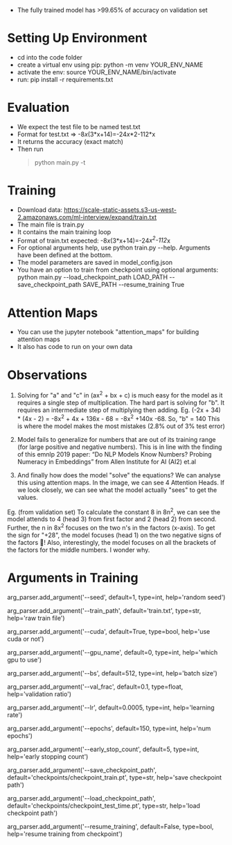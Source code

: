 * The fully trained model has >99.65% of accuracy on validation set

# Setting Up Environment
* cd into the code folder
* create a virtual env using pip: python -m venv YOUR_ENV_NAME
* activate the env: source YOUR_ENV_NAME/bin/activate
* run: pip install -r requirements.txt

# Evaluation

* We expect the test file to be named test.txt
* Format for test.txt => -8*x*(3\*x+14)=-24*x*\*2-112\*x
* It returns the accuracy (exact match)
* Then run
     > python main.py -t


# Training
* Download data:  https://scale-static-assets.s3-us-west-2.amazonaws.com/ml-interview/expand/train.txt
* The main file is train.py
* It contains the main training loop
* Format of train.txt expected: -8*x*(3\*x+14)=-24*x<sup>2</sup>-112*x
* For optional arguments help, use python train.py --help. Arguments have been defined at the bottom.
* The model parameters are saved in model_config.json
* You have an option to train from checkpoint using optional arguments: python main.py --load_checkpoint_path LOAD_PATH --save_checkpoint_path SAVE_PATH --resume_training True

# Attention Maps
* You can use the jupyter notebook "attention_maps" for building attention maps
* It also has code to run on your own data

# Observations
1. Solving for "a" and "c" in (ax<sup>2</sup> + bx + c) is much easy for the model as it requires a single step of multiplication. The hard part is solving for "b". It requires an intermediate step of multiplying then adding. Eg. (-2x + 34) * (4x - 2) = -8x<sup>2</sup> + 4x + 136x - 68 = -8x<sup>2</sup> +140x -68. So, "b" = 140
This is where the model makes the most mistakes (2.8% out of 3% test error)

2. Model fails to generalize for numbers that are out of its training range (for large positive and negative numbers). This is in line with the finding of this emnlp 2019 paper: “Do NLP Models Know Numbers? Probing Numeracy in Embeddings”
from Allen Institute for AI (AI2) et.al

3. And finally how does the model "solve" the equations? We can analyse this using attention maps. In the image, we can see 4 Attention Heads. If we look closely, we can see what the model actually "sees" to get the values.

Eg. (from validation set) To calculate the constant 8 in 8n<sup>2</sup>, we can see the model attends to 4 (head 3) from first factor and 2 (head 2) from second.
Further, the n in 8x<sup>2</sup> focuses on the two n's in the factors (x-axis).
To get the sign for "+28", the model focuses (head 1) on the two negative signs of the factors 🤯! Also, interestingly, the model focuses on all the brackets of the factors for the middle numbers. I wonder why.


# Arguments in Training

arg_parser.add_argument('--seed', default=1, type=int, help='random seed')

arg_parser.add_argument('--train_path', default='train.txt', type=str, help='raw train file')

arg_parser.add_argument('--cuda', default=True, type=bool, help='use cuda or not')

arg_parser.add_argument('--gpu_name', default=0, type=int, help='which gpu to use')

arg_parser.add_argument('--bs', default=512, type=int, help='batch size')

arg_parser.add_argument('--val_frac', default=0.1, type=float, help='validation ratio')

arg_parser.add_argument('--lr', default=0.0005, type=int, help='learning rate')

arg_parser.add_argument('--epochs', default=150, type=int, help='num epochs')

arg_parser.add_argument('--early_stop_count', default=5, type=int, help='early stopping count')

arg_parser.add_argument('--save_checkpoint_path', default='checkpoints/checkpoint_train.pt', type=str, help='save checkpoint path')

arg_parser.add_argument('--load_checkpoint_path', default='checkpoints/checkpoint_test_time.pt', type=str, help='load checkpoint path')

arg_parser.add_argument('--resume_training', default=False, type=bool, help='resume training from checkpoint')
